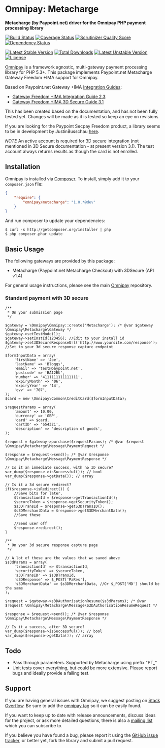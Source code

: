 # Omnipay: Metacharge

**Metacharge (by Paypoint.net) driver for the Omnipay PHP payment processing library**

[![Build Status](https://travis-ci.org/tomsowerby/omnipay-metacharge.png?branch=master)](https://travis-ci.org/tomsowerby/omnipay-metacharge)
[![Coverage Status](https://coveralls.io/repos/tomsowerby/omnipay-metacharge/badge.png?branch=master)](https://coveralls.io/r/tomsowerby/omnipay-metacharge?branch=master)
[![Scrutinizer Quality Score](https://scrutinizer-ci.com/g/tomsowerby/omnipay-metacharge/badges/quality-score.png?s=45f5b73c368564ea44670f1353582e52937065c1)](https://scrutinizer-ci.com/g/tomsowerby/omnipay-metacharge/)
[![Dependency Status](https://www.versioneye.com/user/projects/5347fcf4fe0d0739ac00029d/badge.png)](https://www.versioneye.com/user/projects/5347fcf4fe0d0739ac00029d)

[![Latest Stable Version](https://poser.pugx.org/omnipay/metacharge/version.png)](https://packagist.org/packages/omnipay/metacharge)
[![Total Downloads](https://poser.pugx.org/omnipay/metacharge/d/total.png)](https://packagist.org/packages/omnipay/metacharge)
[![Latest Unstable Version](https://poser.pugx.org/omnipay/metacharge/v/unstable.png)](https://packagist.org/packages/omnipay/metacharge)
[![License](https://poser.pugx.org/omnipay/metacharge/license.png)](https://packagist.org/packages/omnipay/metacharge)

[Omnipay](https://github.com/omnipay/omnipay) is a framework agnostic, multi-gateway payment
processing library for PHP 5.3+. This package implements Paypoint.net Metacharge Gateway Freedom +IMA support for Omnipay.

Based on Paypoint.net Gateway +IMA [Integration Guides](http://www.paypoint.net/support/integration-guides/):
* [Gateway Freedom +IMA Integration Guide 2.3](http://www.paypoint.net/assets/guides/MCPE_Freedom+IMA_2.3.pdf)
* [Gateway Freedom +IMA 3D Secure Guide 3.1](http://www.paypoint.net/assets/guides/MCPE_Freedom+IMA_3DSecure_3.1.pdf)

This has been created based on the documentation, and has not been fully tested yet. Changes will be made as it is tested so keep an eye on revisions.

If you are looking for the Paypoint Secpay Freedom product, a library seems to be in development by JustinBusschau [here](https://github.com/JustinBusschau/omnipay-secpay).

*NOTE*
An active account is required for 3D secure integration (not mentioned in 3D Secure documentation - at present version 3.1).
The test account always returns results as though the card is not enrolled.

## Installation

Omnipay is installed via [Composer](http://getcomposer.org/). To install, simply add it
to your `composer.json` file:

```json
{
    "require": {
        "omnipay/metacharge": "1.0.*@dev"
    }
}
```

And run composer to update your dependencies:

    $ curl -s http://getcomposer.org/installer | php
    $ php composer.phar update

## Basic Usage

The following gateways are provided by this package:

* Metacharge (Paypoint.net Metacharge Checkout) with 3DSecure (API v1.4)

For general usage instructions, please see the main [Omnipay](https://github.com/omnipay/omnipay)
repository.

### Standard payment with 3D secure

    /**
     * On your submission page
     */

    $gateway = \Omnipay\Omnipay::create('Metacharge'); /* @var $gateway \Omnipay\Metacharge\Gateway */
    $gateway->setTestMode(1);
    $gateway->setInstId(123456); //Edit to your install id
    $gateway->set3DSecureResponseUrl('http://www.yoursite.com/response'); //Set to your 3d secure response capture endpoint

    $formInputData = array(
        'firstName' => 'Joe',
        'lastName' => 'Bloggs',
        'email' => 'test@paypoint.net',
        'postcode' => 'BA12BU',
        'number' => '4111111111111111',
        'expiryMonth' => '06',
        'expiryYear' => '14',
        'cvv' => '707',
    );
    $card = new \Omnipay\Common\CreditCard($formInputData);

    $requestParams = array(
        'amount' => 10.00,
        'currency' => 'GBP',
        'card' => $card,
        'cartID' => '654321',
        'description' => 'description of goods',
    );

    $request = $gateway->purchase($requestParams); /* @var $request \Omnipay\Metacharge\Message\PaymentRequest */

    $response = $request->send(); /* @var $response \Omnipay\Metacharge\Message\PaymentResponse */

    // Is it an immediate success, with no 3D secure?
    var_dump($response->isSuccessful()); // bool
    var_dump($response->getData()); // array

    // Is it a 3d secure redirect?
    if($response->isRedirect()) {
        //Save bits for later.
        $transactionId = $response->getTransactionId();
        $secureToken = $response->getSecurityToken();
        $s3DTransId = $response->getS3DTransID();
        $s3DMerchantData = $response->getS3DMerchantData();
        //Save these

        //Send user off
        $response->redirect();
    }

    /**
     * On your 3d secure response capture page
     */

    // A lot of these are the values that we saved above
    $s3dParams = array(
        'transactionId' => $transactionId,
        'securityToken' => $secureToken,
        's3DTransID' => $s3DTransId,
        's3DResponse' => $_POST['PaRes'],
        's3DMerchantData' => $s3DMerchantData, //Or $_POST['MD'] should be the same
    );

    $request = $gateway->s3DAuthorisationResume($s3dParams); /* @var $request \Omnipay\Metacharge\Message\S3DAuthorisationResumeRequest */

    $response = $request->send(); /* @var $response \Omnipay\Metacharge\Message\PaymentResponse */

    // Is it a success, after 3D secure?
    var_dump($response->isSuccessful()); // bool
    var_dump($response->getData()); // array


## Todo

* Pass through parameters. Supported by Metacharge using prefix "PT_"
* Unit tests cover everything, but could be more extensive. Please report bugs and ideally provide a failing test.

## Support

If you are having general issues with Omnipay, we suggest posting on
[Stack Overflow](http://stackoverflow.com/). Be sure to add the
[omnipay tag](http://stackoverflow.com/questions/tagged/omnipay) so it can be easily found.

If you want to keep up to date with release announcements, discuss ideas for the project,
or ask more detailed questions, there is also a [mailing list](https://groups.google.com/forum/#!forum/omnipay) which
you can subscribe to.

If you believe you have found a bug, please report it using the [GitHub issue tracker](https://github.com/tomsowerby/omnipay-metacharge/issues),
or better yet, fork the library and submit a pull request.
